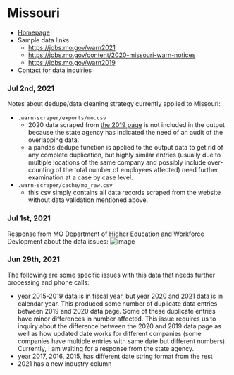 # Missouri

- [Homepage](https://jobs.mo.gov/)
- Sample data links
  - https://jobs.mo.gov/warn2021
  - https://jobs.mo.gov/content/2020-missouri-warn-notices
  - https://jobs.mo.gov/warn2019
- [Contact for data inquiries](https://dhewd.mo.gov/contactus.php)

### Jul 2nd, 2021

Notes about dedupe/data cleaning strategy currently applied to Missouri:
- `.warn-scraper/exports/mo.csv`
  - 2020 data scraped from [the 2019 page](https://jobs.mo.gov/warn2019) is not included in the output because the state agency has indicated the need of an audit of the overlapping data.
  - a pandas dedupe function is applied to the output data to get rid of any complete duplication, but highly similar entries (usually due to multiple locations of the same company and possibly include over-counting of the total number of employees affected) need further examination at a case by case level.
- `.warn-scraper/cache/mo_raw.csv`
  - this csv simply contains all data records scraped from the website without data validation mentioned above.

### Jul 1st, 2021

Response from MO Department of Higher Education and Workforce Devlopment about the data issues:
![image](https://user-images.githubusercontent.com/56002814/124181019-fc64cc00-da82-11eb-87ed-d3c6cd2e3021.png)


### Jun 29th, 2021 

The following are some specific issues with this data that needs further processing and phone calls:
- year 2015-2019 data is in fiscal year, but year 2020 and 2021 data is in calendar year. This produced some number of duplicate data entries between 2019 and 2020 data page. Some of these duplicate entries have minor differences in number affected. This issue requires us to inquiry about the difference between the 2020 and 2019 data page as well as how updated date works for different companies (some companies have multiple entries with same date but different numbers). Currently, I am waiting for a response from the state agency.
- year 2017, 2016, 2015, has different date string format from the rest
- 2021 has a new industry column
